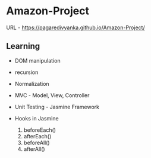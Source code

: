 # Amazon-Project

URL - https://pagaredivyanka.github.io/Amazon-Project/

## Learning
- DOM manipulation
- recursion
- Normalization
- MVC - Model, View, Controller

- Unit Testing - Jasmine Framework
- Hooks in Jasmine
  1. beforeEach()
  2. afterEach()
  3. beforeAll()
  4. afterAll()

